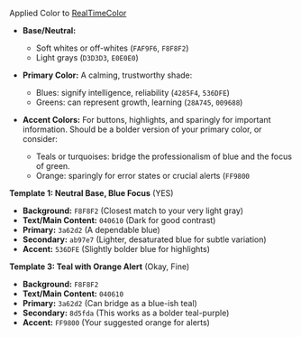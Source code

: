 Applied Color to [RealTimeColor](https://www.realtimecolors.com/?colors=faf8fc-160d1c-dfcfb9-261631-5eb591&fonts=Poppins-Poppins)

- **Base/Neutral:**
    - Soft whites or off-whites (`FAF9F6`, `F8F8F2`)
    - Light grays (`D3D3D3`, `E0E0E0`)

- **Primary Color:** A calming, trustworthy shade:
    - Blues: signify intelligence, reliability (`4285F4`, `536DFE`)
    - Greens: can represent growth, learning (`28A745`, `009688`)
- **Accent Colors:** For buttons, highlights, and sparingly for important information. Should be a bolder version of your primary color, or consider:
    - Teals or turquoises: bridge the professionalism of blue and the focus of green.
    - Orange: sparingly for error states or crucial alerts (`FF9800`

**Template 1: Neutral Base, Blue Focus** (YES)
- **Background:** `F8F8F2` (Closest match to your very light gray)
- **Text/Main Content:** `040610` (Dark for good contrast)
- **Primary:** `3a62d2` (A dependable blue)
- **Secondary:** `ab97e7` (Lighter, desaturated blue for subtle variation)
- **Accent:** `536DFE` (Slightly bolder blue for highlights)

**Template 3: Teal with Orange Alert** (Okay, Fine)

- **Background:** `F8F8F2`
- **Text/Main Content:** `040610`
- **Primary:** `3a62d2` (Can bridge as a blue-ish teal)
- **Secondary:** `8d5fda` (This works as a bolder teal-purple)
- **Accent:** `FF9800` (Your suggested orange for alerts)